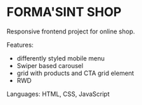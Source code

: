 # FORMA'SINT SHOP

Responsive frontend project for online shop.

Features:

- differently styled mobile menu
- Swiper based carousel
- grid with products and CTA grid element
- RWD

Languages:
HTML, CSS, JavaScript

